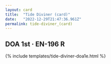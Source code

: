 ```yaml
---
layout: card
title:  "Tide Diviner (card)"
date:   "2022-12-29T21:47:36.961Z"
permalink: tide-diviner_(card)
---
```


## DOA 1st &middot; EN-196 R

{% include templates/tide-diviner-doa1e.html %}
